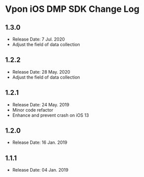 # Vpon iOS DMP SDK Change Log

## 1.3.0

* Release Date: 7 Jul. 2020
* Adjust the field of data collection


## 1.2.2

* Release Date: 28 May. 2020
* Adjust the field of data collection


## 1.2.1

* Release Date: 24 May. 2019
* Minor code refactor
* Enhance and prevent crash on iOS 13


## 1.2.0

* Release Date: 16 Jan. 2019

## 1.1.1

* Release Date: 04 Jan. 2019
